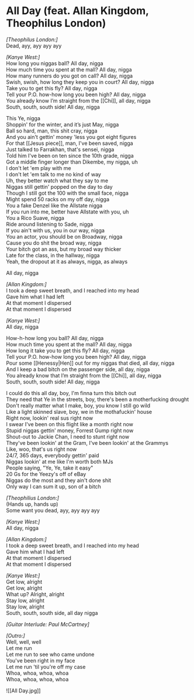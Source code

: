 # All Day (feat. Allan Kingdom, Theophilus London)

_[Theophilus London:]_  
Dead, ayy, ayy ayy ayy  

_[Kanye West:]_  
How long you niggas ball? All day, nigga  
How much time you spent at the mall? All day, nigga  
How many runners do you got on call? All day, nigga  
Swish, swish, how long they keep you in court? All day, nigga  
Take you to get this fly? All day, nigga  
Tell your P.O. how-how long you been high? All day, nigga  
You already know I’m straight from the [[Chi]], all day, nigga  
South, south, south side! All day, nigga  

This Ye, nigga  
Shoppin' for the winter, and it’s just May, nigga  
Ball so hard, man, this shit cray, nigga  
And you ain't gettin' money 'less you got eight figures  
For that [[Jesus piece]], man, I've been saved, nigga  
Just talked to Farrakhan, that's sensei, nigga  
Told him I've been on ten since the 10th grade, nigga  
Got a middle finger longer than Dikembe, my nigga, uh  
I don't let 'em play with me  
I don't let 'em talk to me no kind of way  
Uh, they better watch what they say to me  
Niggas still gettin' popped on the day to day  
Though I still got the 100 with the small face, nigga  
Might spend 50 racks on my off day, nigga  
You a fake Denzel like the Allstate nigga  
If you run into me, better have Allstate with you, uh  
You a Rico Suave, nigga  
Ride around listening to Sade, nigga  
If you ain't with us, you in our way, nigga  
You an actor, you should be on Broadway, nigga  
Cause you do shit the broad way, nigga  
Your bitch got an ass, but my broad way thicker  
Late for the class, in the hallway, nigga  
Yeah, the dropout at it as always, nigga, as always  

All day, nigga  

_[Allan Kingdom:]_  
I took a deep sweet breath, and I reached into my head  
Gave him what I had left  
At that moment I dispersed  
At that moment I dispersed  

_[Kanye West:]_  
All day, nigga  

How-h-how long you ball? All day, nigga  
How much time you spent at the mall? All day, nigga  
How long it take you to get this fly? All day, nigga  
Tell your P.O. how-how long you been high? All day, nigga  
Pour some [[Henessy|Hen]] out for my niggas that died, all day, nigga  
And I keep a bad bitch on the passenger side, all day, nigga  
You already know that I’m straight from the [[Chi]], all day, nigga  
South, south, south side! All day, nigga  

I could do this all day, boy, I'm finna turn this bitch out  
They need that Ye in the streets, boy, there's been a motherfucking drought  
Don't really matter what I make, boy, you know I still go wild  
Like a light skinned slave, boy, we in the mothafuckin' house  
Right now, lookin' real sus right now  
I swear I've been on this flight like a month right now  
Stupid niggas gettin' money, Forrest Gump right now  
Shout-out to Jackie Chan, I need to stunt right now  
They've been lookin' at the Gram, I've been lookin' at the Grammys  
Like, woo, that's us right now  
24/7, 365 days, everybody gettin' paid  
Niggas lookin' at me like I'm worth both MJs  
People saying, "Ye, Ye, take it easy"  
20 Gs for the Yeezy's off of eBay  
Niggas do the most and they ain't done shit  
Only way I can sum it up, son of a bitch  

_[Theophilius London:]_  
(Hands up, hands up)  
Some want you dead, ayy, ayy ayy ayy  

_[Kanye West:]_  
All day, nigga  

_[Allan Kingdom:]_  
I took a deep sweet breath, and I reached into my head  
Gave him what I had left  
At that moment I dispersed  
At that moment I dispersed  

_[Kanye West:]_  
Get low, alright  
Get low, alright  
What up? Alright, alright  
Stay low, alright  
Stay low, alright  
South, south, south side, all day nigga  

_[Guitar Interlude: Paul McCartney]_  

_[Outro:]_  
Well, well, well  
Let me run  
Let me run to see who came undone  
You've been right in my face  
Let me run 'til you're off my case  
Whoa, whoa, whoa, whoa  
Whoa, whoa, whoa, whoa

![[All Day.jpg]]
